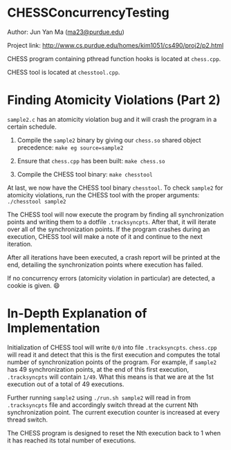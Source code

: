 CHESSConcurrencyTesting
=======================

Author: Jun Yan Ma (ma23@purdue.edu)

Project link: http://www.cs.purdue.edu/homes/kim1051/cs490/proj2/p2.html

CHESS program containing pthread function hooks is located at `chess.cpp`.

CHESS tool is located at `chesstool.cpp`.

Finding Atomicity Violations (Part 2)
=====================================

`sample2.c` has an atomicity violation bug and it will crash the program in a certain schedule.

1. Compile the `sample2` binary by giving our `chess.so` shared object precedence: `make eg source=sample2`

2. Ensure that `chess.cpp` has been built: `make chess.so`

3. Compile the CHESS tool binary: `make chesstool`

At last, we now have the CHESS tool binary `chesstool`. To check `sample2` for atomicity violations, run the CHESS tool with the proper arguments: `./chesstool sample2`

The CHESS tool will now execute the program by finding all synchronization points and writing them to a dotfile `.tracksyncpts`. After that, it will iterate over all of the synchronization points. If the program crashes during an execution, CHESS tool will make a note of it and continue to the next iteration. 

After all iterations have been executed, a crash report will be printed at the end, detailing the synchronization points where execution has failed.

If no concurrency errors (atomicity violation in particular) are detected, a cookie is given. :smile:

In-Depth Explanation of Implementation
======================================

Initialization of CHESS tool will write `0/0` into file `.tracksyncpts`. `chess.cpp` will read it and detect that this is the first execution and computes the total number of synchronization points of the program. For example, if `sample2` has 49 synchronization points, at the end of this first execution, `.tracksyncpts` will contain `1/49`. What this means is that we are at the 1st execution out of a total of 49 executions.

Further running `sample2` using `./run.sh sample2` will read in from `.tracksyncpts` file and accordingly switch thread at the current Nth synchronization point. The current execution counter is increased at every thread switch.

The CHESS program is designed to reset the Nth execution back to 1 when it has reached its total number of executions.